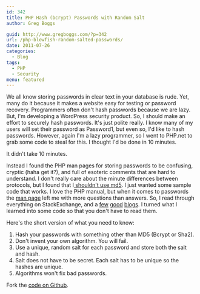 ```yaml
---
id: 342
title: PHP Hash (bcrypt) Passwords with Random Salt
author: Greg Boggs

guid: http://www.gregboggs.com/?p=342
url: /php-blowfish-random-salted-passwords/
date: 2011-07-26
categories:
  - Blog
tags:
  - PHP
  - Security
menu: featured
---
```

We all know storing passwords in clear text in your database is rude. Yet, many do it because it makes a website easy for 
testing or password recovery. Programmers often don't hash passwords because we are lazy. But, I'm developing 
a WordPress security product. So, I should make an effort to securely hash passwords. It's just polite really. I know 
many of my users will set their password as Password1, but even so, I'd like to hash passwords. However, again I'm a 
lazy programmer, so I went to PHP.net to grab some code to steal for this. I thought I'd be done in 10 minutes.

It didn't take 10 minutes.

Instead I found the PHP man pages for storing passwords to be confusing, cryptic (haha get it?), and full of esoteric 
comments that are hard to understand. I don't really care about the minute differences between protocols, but I found
 that I[ shouldn't use md5][1]. I just wanted some sample code that works. I love the PHP manual, but when it comes to
  passwords the [man page][2] left me with more questions than answers. So, I read through everything on StackExchange, and 
  a [few][3] [good][4] [blogs][5]. I turned what I learned into some code so that you don't have to read them.

Here's the short version of what you need to know:

  1. Hash your passwords with something other than MD5 (Bcrypt or Sha2).
  2. Don't invent your own algorithm. You will fail.
  3. Use a unique, random salt for each password and store both the salt and hash.
  4. Salt does not have to be secret. Each salt has to be unique so the hashes are unique.
  5. Algorithms won't fix bad passwords.

Fork the [code on Github][6].

<script src="https://gist.github.com/Greg-Boggs/f9d4faa7429f5f89d689.js"></script>

 [1]: http://dev.mysql.com/doc/refman/5.5/en/encryption-functions.html
 [2]: http://php.net/manual/en/function.crypt.php
 [3]: http://www.richardlord.net/blog/php-password-security
 [4]: http://www.openwall.com/articles/PHP-Users-Passwords
 [5]: http://www.schneier.com/
 [6]: https://gist.github.com/Greg-Boggs/f9d4faa7429f5f89d689